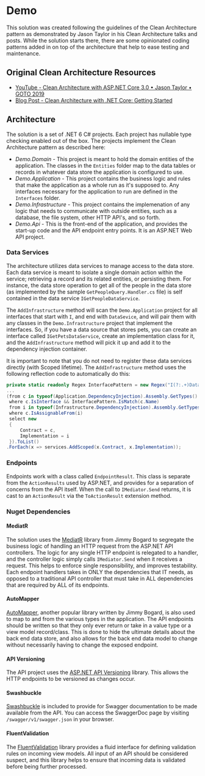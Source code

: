 # Demo

This solution was created following the guidelines of the Clean Architecture pattern as demonstrated by Jason Taylor in his Clean Architecture talks and posts. While the solution starts there, there are some opinionated coding patterns added in on top of the architecture that help to ease testing and maintenance.

## Original Clean Architecture Resources

-   [YouTube - Clean Architecture with ASP.NET Core 3.0 • Jason Taylor • GOTO 2019](https://www.youtube.com/watch?v=dK4Yb6-LxAk)
-   [Blog Post - Clean Architecture with .NET Core: Getting Started](https://jasontaylor.dev/clean-architecture-getting-started/)

## Architecture

The solution is a set of .NET 6 C# projects. Each project has nullable type checking enabled out of the box. The projects implement the Clean Architecture pattern as described here:

-   _Demo.Domain_ - This project is meant to hold the domain entities of the application. The classes in the `Entities` folder map to the data tables or records in whatever data store the application is configured to use.
-   _Demo.Application_ - This project contains the business logic and rules that make the application as a whole run as it's supposed to. Any interfaces necessary for the application to run are defined in the `Interfaces` folder.
-   _Demo.Infrastructure_ - This project contains the implemenation of any logic that needs to communicate with outside entities, such as a database, the file system, other HTTP API's, and so forth.
-   _Demo.Api_ - This is the front-end of the application, and provides the start-up code and the API endpoint entry points. It is an ASP<nowiki/>.NET Web API project.

### Data Services

The architecture utilizes data services to manage access to the data store. Each data service is meant to isolate a single domain action within the service; retrieving a record and its related entities, or persisting them. For instance, the data store operation to get all of the people in the data store (as implemented by the sample `GetPeopleQuery.Handler.cs` file) is self contained in the data service `IGetPeopleDataService`.

The `AddInfrastructure` method will scan the `Demo.Application` project for all interfaces that start with `I`, and end with `DataSevice`, and will pair them with any classes in the `Demo.Infrastructure` project that implement the interfaces. So, if you have a data source that stores pets, you can create an interface called `IGetPetsDataService`, create an implementation class for it, and the `AddInfrastructure` method will pick it up and add it to the dependency injection container.

It is important to note that you do not need to register these data services directly (with Scoped lifetime). The `AddInfrastructure` method uses the following reflection code to automatically do this:

```C#
private static readonly Regex InterfacePattern = new Regex("I(?:.+)DataService", RegexOptions.Compiled);
...
(from c in typeof(Application.DependencyInjection).Assembly.GetTypes()
 where c.IsInterface && InterfacePattern.IsMatch(c.Name)
 from i in typeof(Infrastructure.DependencyInjection).Assembly.GetTypes()
 where c.IsAssignableFrom(i)
 select new
 {
     Contract = c,
     Implementation = i
 }).ToList()
.ForEach(x => services.AddScoped(x.Contract, x.Implementation));
```

### Endpoints

Endpoints work with a class called `EndpointResult`. This class is separate from the `ActionResults` used by ASP<nowiki/>.NET, and provides for a separation of concerns from the API itself. When the call to `IMediator.Send` returns, it is cast to an `ActionResult` via the `ToActionResult` extension method.

### Nuget Dependencies

#### MediatR

The solution uses the [MediatR](https://github.com/jbogard/MediatR) library from Jimmy Bogard to segregate the business logic of handling an HTTP request from the ASP<nowiki/>.NET API controllers. The logic for any single HTTP endpoint is relegated to a handler, and the controller logic simply calls `IMediator.Send` when it receives a request. This helps to enforce single responsibility, and improves testability. Each endpoint handlers takes in ONLY the dependencies that IT needs, as opposed to a traditional API controller that must take in ALL dependencies that are required by ALL of its endpoints.

#### AutoMapper

[AutoMapper](https://github.com/AutoMapper/AutoMapper), another popular library written by Jimmy Bogard, is also used to map to and from the various types in the application. The API endpoints should be written so that they only ever return or take in a value type or a view model record/class. This is done to hide the ultimate details about the back end data store, and also allows for the back end data model to change without necessarily having to change the exposed endpoint.

#### API Versioning

The API project uses the [ASP.NET API Versioning](https://github.com/dotnet/aspnet-api-versioning) library. This allows the HTTP endpoints to be versioned as changes occur.

#### Swashbuckle

[Swashbuckle](https://github.com/domaindrivendev/Swashbuckle.AspNetCore) is included to provide for Swagger documentation to be made available from the API. You can access the SwaggerDoc page by visiting `/swagger/v1/swagger.json` in your browser.

#### FluentValidation

The [FluentValidation](https://fluentvalidation.net/) library provides a fluid interface for defining validation rules on incoming view models. All input of an API should be considered suspect, and this library helps to ensure that incoming data is validated before being further processed.
